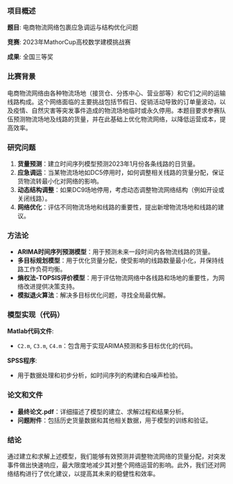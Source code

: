 ### 项目概述

**题目**: 电商物流网络包裹应急调运与结构优化问题

**竞赛**: 2023年MathorCup高校数学建模挑战赛

**成果**: 全国三等奖

### 比赛背景

电商物流网络由各种物流场地（接货仓、分拣中心、营业部等）和它们之间的运输线路构成。这个网络面临的主要挑战包括节假日、促销活动导致的订单量波动，以及疫情、自然灾害等突发事件造成的物流场地临时或永久停用。本题目要求参赛队伍预测物流场地及线路的货量，并在此基础上优化物流网络，以降低运营成本，提高效率。

### 研究问题

1. **货量预测**：建立时间序列模型预测2023年1月份各条线路的日货量。
2. **应急调运**：当某物流场地如DC5停用时，如何调整相关线路的货量分配，保证货物流转最小化对网络的影响。
3. **动态结构调整**：如果DC9场地停用，考虑动态调整物流网络结构（例如开设或关闭线路）。
4. **网络优化**：评估不同物流场地和线路的重要性，提出新增物流场地和线路的建议。

### 方法论

- **ARIMA时间序列预测模型**：用于预测未来一段时间内各物流线路的货量。
- **多目标规划模型**：用于优化货量分配，使受影响的线路数量最小化，并保持线路工作负荷均衡。
- **熵权法-TOPSIS评价模型**：用于评估物流网络中各线路和场地的重要性，为网络改进提供决策支持。
- **模拟退火算法**：解决多目标优化问题，寻找全局最优解。

### 模型实现（代码）

**Matlab代码文件**:

- `C2.m`, `C3.m`, `C4.m`：包含用于实现ARIMA预测和多目标优化的代码。

**SPSS程序**:

- 用于数据处理和初步分析，如时间序列的构建和白噪声检验。

### 论文和文件

- **最终论文.pdf**：详细描述了模型的建立、求解过程和结果分析。
- **问题附件**：包括历史货量数据和其他相关数据，用于模型的训练和验证。

### 结论

通过建立和求解上述模型，我们能够有效预测并调整物流网络的货量分配，对突发事件做出快速响应，最大限度地减少其对整个网络运营的影响。此外，我们还对网络结构进行了优化建议，以提高其未来的稳健性和效率。